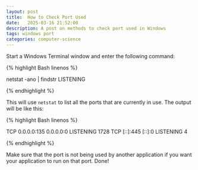 ```yaml
---
layout: post
title:  How to Check Port Used
date:   2025-03-16 21:52:00
description: A post on methods to check port used in Windows
tags: windows port
categories: computer-science
---
```

Start a Windows Terminal window and enter the following command:  

{% highlight Bash linenos %}

netstat -ano | findstr LISTENING

{% endhighlight %}

This will use ```netstat``` to list all the ports that are currently in use.
The output will be like this:  

{% highlight Bash linenos %}

  TCP    0.0.0.0:135            0.0.0.0:0              LISTENING       1728
  TCP    [::]:445               [::]:0                 LISTENING       4

{% endhighlight %}

Make sure that the port is not being used by another application if you want your application to run on that port. Done!  